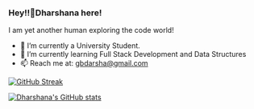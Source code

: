 ### Hey!!👋Dharshana here!

I am yet another human exploring the code world!

- 🔭 I’m currently a University Student.
- 🌱 I’m currently learning Full Stack Development and Data Structures 
- 📫 Reach me at: gbdarsha@gmail.com

[![GitHub Streak](https://github-readme-streak-stats.herokuapp.com?user=aintcyborg&theme=vue&date_format=M%20j%5B%2C%20Y%5D)](https://git.io/streak-stats)

[![Dharshana's GitHub stats](https://github-readme-stats.vercel.app/api?username=aintcyborg&theme=vue&date_format=M%20j%5B%2C%20Y%5D)](https://github.com/aintcyborg/github-readme-stats)
